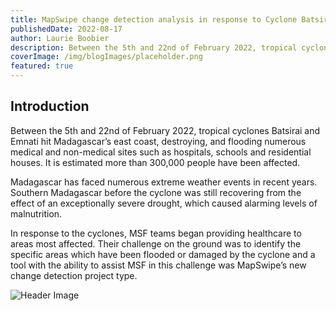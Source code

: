 ```yaml
---
title: MapSwipe change detection analysis in response to Cyclone Batsirai Madagascar 2022
publishedDate: 2022-08-17
author: Laurie Boobier
description: Between the 5th and 22nd of February 2022, tropical cyclones Batsirai and Emnati hit Madagascar’s east coast, destroying, and flooding numerous medical and...
coverImage: /img/blogImages/placeholder.png
featured: true
---
```


## Introduction

Between the 5th and 22nd of February 2022, tropical cyclones Batsirai and Emnati hit Madagascar’s east coast, destroying, and flooding numerous medical and non-medical sites such as hospitals, schools and residential houses. It is estimated more than 300,000 people have been affected.

Madagascar has faced numerous extreme weather events in recent years. Southern Madagascar before the cyclone was still recovering from the effect of an exceptionally severe drought, which caused alarming levels of malnutrition.

In response to the cyclones, MSF teams began providing healthcare to areas most affected. Their challenge on the ground was to identify the specific areas which have been flooded or damaged by the cyclone and a tool with the ability to assist MSF in this challenge was MapSwipe’s new change detection project type.

![Header Image](/img/find.svg)
